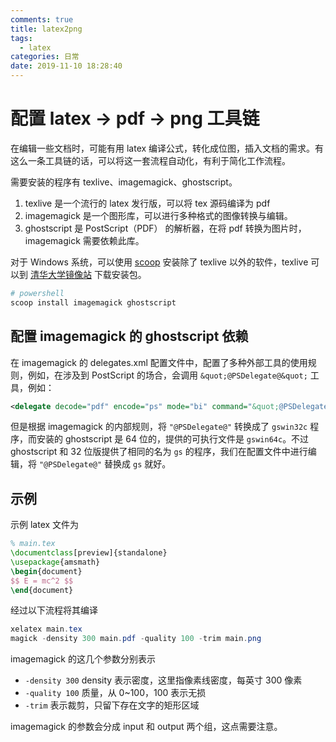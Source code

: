 ```yaml
---
comments: true
title: latex2png
tags:
  - latex
categories: 日常
date: 2019-11-10 18:28:40
---
```


# 配置 latex -> pdf -> png 工具链

在编辑一些文档时，可能有用 latex 编译公式，转化成位图，插入文档的需求。有这么一条工具链的话，可以将这一套流程自动化，有利于简化工作流程。

<!-- more -->

需要安装的程序有 texlive、imagemagick、ghostscript。

1. texlive 是一个流行的 latex 发行版，可以将 tex 源码编译为 pdf
2. imagemagick 是一个图形库，可以进行多种格式的图像转换与编辑。
3. ghostscript 是 PostScript（PDF） 的解析器，在将 pdf 转换为图片时，imagemagick 需要依赖此库。

对于 Windows 系统，可以使用 [scoop](https://scoop.sh) 安装除了 texlive 以外的软件，texlive 可以到 [清华大学镜像站](https://mirrors.tuna.tsinghua.edu.cn/) 下载安装包。

```powershell
# powershell
scoop install imagemagick ghostscript
```

## 配置 imagemagick 的 ghostscript 依赖

在 imagemagick 的 delegates.xml 配置文件中，配置了多种外部工具的使用规则，例如，在涉及到 PostScript 的场合，会调用 `&quot;@PSDelegate@&quot;` 工具，例如：

```xml
<delegate decode="pdf" encode="ps" mode="bi" command="&quot;@PSDelegate@&quot; -q -dQUIET -dSAFER -dBATCH -dNOPAUSE -dNOPROMPT -dMaxBitmap=500000000 -dAlignToPixels=0 -dGridFitTT=2 -sDEVICE=ps2write -sPDFPassword=&quot;%a&quot; &quot;-sOutputFile=%o&quot; -- &quot;%i&quot;"/>
```

但是根据 imagemagick 的内部规则，将 `"@PSDelegate@"` 转换成了 `gswin32c` 程序，而安装的 ghostscript 是 64 位的，提供的可执行文件是 `gswin64c`。不过 ghostscript 和 32 位版提供了相同的名为 `gs` 的程序，我们在配置文件中进行编辑，将 `"@PSDelegate@"` 替换成 `gs` 就好。

## 示例

示例 latex 文件为

```tex
% main.tex
\documentclass[preview]{standalone}
\usepackage{amsmath}
\begin{document}
$$ E = mc^2 $$
\end{document}
```

经过以下流程将其编译

```powershell
xelatex main.tex
magick -density 300 main.pdf -quality 100 -trim main.png
```

imagemagick 的这几个参数分别表示

- `-density 300` density 表示密度，这里指像素线密度，每英寸 300 像素
- `-quality 100` 质量，从 0~100，100 表示无损
- `-trim` 表示裁剪，只留下存在文字的矩形区域

imagemagick 的参数会分成 input 和 output 两个组，这点需要注意。
